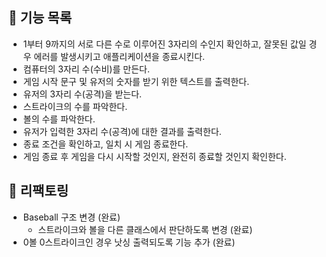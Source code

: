 ## 📖 기능 목록

- 1부터 9까지의 서로 다른 수로 이루어진 3자리의 수인지 확인하고, 잘못된 값일 경우 에러를 발생시키고 애플리케이션을 종료시킨다.
- 컴퓨터의 3자리 수(수비)를 만든다.
- 게임 시작 문구 및 유저의 숫자를 받기 위한 텍스트를 출력한다.
- 유저의 3자리 수(공격)을 받는다.
- 스트라이크의 수를 파악한다.
- 볼의 수를 파악한다.
- 유저가 입력한 3자리 수(공격)에 대한 결과를 출력한다.
- 종료 조건을 확인하고, 일치 시 게임 종료한다.
- 게임 종료 후 게임을 다시 시작할 것인지, 완전히 종료할 것인지 확인한다.

## 🎯 리팩토링
- Baseball 구조 변경 (완료)
  - 스트라이크와 볼을 다른 클래스에서 판단하도록 변경 (완료)
- 0볼 0스트라이크인 경우 낫싱 출력되도록 기능 추가 (완료)

